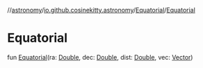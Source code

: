 //[astronomy](../../../index.md)/[io.github.cosinekitty.astronomy](../index.md)/[Equatorial](index.md)/[Equatorial](-equatorial.md)

# Equatorial

fun [Equatorial](-equatorial.md)(ra: [Double](https://kotlinlang.org/api/latest/jvm/stdlib/kotlin-stdlib/kotlin/-double/index.html), dec: [Double](https://kotlinlang.org/api/latest/jvm/stdlib/kotlin-stdlib/kotlin/-double/index.html), dist: [Double](https://kotlinlang.org/api/latest/jvm/stdlib/kotlin-stdlib/kotlin/-double/index.html), vec: [Vector](../-vector/index.md))
